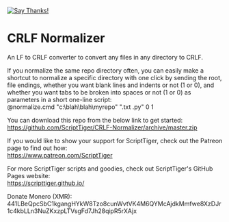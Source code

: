 [![Say Thanks!](https://img.shields.io/badge/Say%20Thanks-!-1EAEDB.svg)](https://saythanks.io/to/ScriptTiger)

# CRLF Normalizer
An LF to CRLF converter to convert any files in any directory to CRLF.

If you normalize the same repo directory often, you can easily make a shortcut to normalize a specific directory with one click by sending the root, file endings, whether you want blank lines and indents or not (1 or 0), and whether you want tabs to be broken into spaces or not (1 or 0) as parameters in a short one-line script:  
    @normalize.cmd "c:\blah\blah\myrepo" ".txt .py" 0 1

You can download this repo from the below link to get started:  
https://github.com/ScriptTiger/CRLF-Normalizer/archive/master.zip

If you would like to show your support for ScriptTiger, check out the Patreon page to find out how:  
https://www.patreon.com/ScriptTiger

For more ScriptTiger scripts and goodies, check out ScriptTiger's GitHub Pages website:  
https://scripttiger.github.io/

Donate Monero (XMR): 441LBeQpcSbC1kgangHYkW8Tzo8cunWvtVK4M6QYMcAjdkMmfwe8XzDJr1c4kbLLn3NuZKxzpLTVsgFd7Jh28qipR5rXAjx
